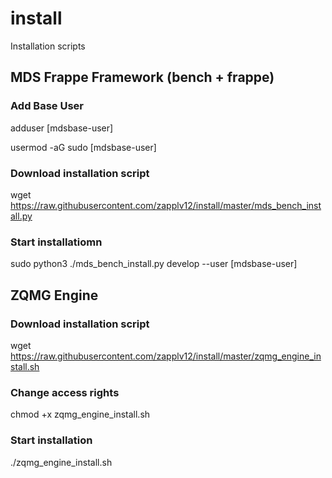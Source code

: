 # install
Installation scripts

## MDS Frappe Framework (bench + frappe)

### Add Base User

  adduser [mdsbase-user]
  
  usermod -aG sudo [mdsbase-user]

### Download installation script

wget https://raw.githubusercontent.com/zapplv12/install/master/mds_bench_install.py

### Start installatiomn
sudo python3 ./mds_bench_install.py develop --user [mdsbase-user] 


## ZQMG Engine

### Download installation script

wget https://raw.githubusercontent.com/zapplv12/install/master/zqmg_engine_install.sh

### Change access rights

chmod +x zqmg_engine_install.sh

### Start installation

./zqmg_engine_install.sh
